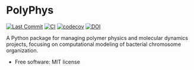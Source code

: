 # PolyPhys

[![Last Commit](https://img.shields.io/github/last-commit/amirhs1/PolyPhys)](https://github.com/amirhs1/PolyPhys/graphs/commit-activity)
[![CI](https://github.com/amirhs1/PolyPhys/actions/workflows/ci.yaml/badge.svg)](https://github.com/amirhs1/PolyPhys/actions)
[![codecov](https://codecov.io/gh/amirhs1/PolyPhys/branch/master/graph/badge.svg?token=FDTYB8DUPP)](https://codecov.io/gh/amirhs1/PolyPhys)
[![DOI](https://zenodo.org/badge/DOI/10.5281/zenodo.15858408.svg)](https://doi.org/10.5281/zenodo.15858408)

A Python package for managing polymer physics and molecular dynamics projects, 
focusing on computational modeling of bacterial chromosome organization.

* Free software: MIT license
